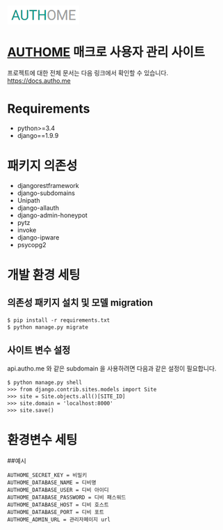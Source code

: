 ![Image of Yaktocat](/main/static/images/authome.png)
# [AUTHOME](http://autho.me) 매크로 사용자 관리 사이트
프로젝트에 대한 전체 문서는 다음 링크에서 확인할 수 있습니다. https://docs.autho.me

# Requirements
* python>=3.4
* django==1.9.9

# 패키지 의존성
* djangorestframework
* django-subdomains
* Unipath
* django-allauth
* django-admin-honeypot
* pytz
* invoke
* django-ipware
* psycopg2

# 개발 환경 세팅
## 의존성 패키지 설치 및 모델 migration
```
$ pip install -r requirements.txt
$ python manage.py migrate
```

## 사이트 변수 설정
api.autho.me 와 같은 subdomain 을 사용하려면 다음과 같은 설정이 필요합니다.
```
$ python manage.py shell
>>> from django.contrib.sites.models import Site
>>> site = Site.objects.all()[SITE_ID]
>>> site.domain = 'localhost:8000'
>>> site.save()
```

# 환경변수 세팅
##예시
```
AUTHOME_SECRET_KEY = 비밀키
AUTHOME_DATABASE_NAME = 디비명
AUTHOME_DATABASE_USER = 디비 아이디
AUTHOME_DATABASE_PASSWORD = 디비 패스워드
AUTHOME_DATABASE_HOST = 디비 호스트
AUTHOME_DATABASE_PORT = 디비 포트
AUTHOME_ADMIN_URL = 관리자페이지 url
```